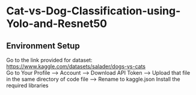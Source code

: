 # Cat-vs-Dog-Classification-using-Yolo-and-Resnet50
## Environment Setup
Go to the link provided for dataset:
<br />
  https://www.kaggle.com/datasets/salader/dogs-vs-cats
<br />
Go to Your Profile --> Account --> Download API Token --> Upload that file in the same directory of code file --> Rename to kaggle.json
Install the required libraries
